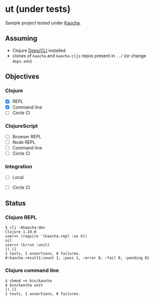 # ut (under tests)

Sample project tested under [Kaocha](https://github.com/lambdaisland/kaocha).

## Assuming

- Clojure [Deps/CLI](https://clojure.org/guides/getting_started) installed
- clones of `kaocha` and `kaocha-cljs` repos present in `../` (or change `deps.edn`)


## Objectives

### Clojure
- [x] REPL
- [x] Command line
- [ ] Circle CI

### ClojureScript
- [ ] Browser REPL
- [ ] Node REPL
- [ ] Command line
- [ ] Circle CI

### Integration
- [ ] Local
- [ ] Circle CI


## Status

### Clojure REPL
```
$ clj -Akaocha:dev
Clojure 1.10.0
user=> (require '[kaocha.repl :as k])
nil
user=> (k/run :unit)
[(.)]
1 tests, 1 assertions, 0 failures.
#:kaocha.result{:count 1, :pass 1, :error 0, :fail 0, :pending 0}
```

### Clojure command line
```
$ chmod +x bin/kaocha
$ bin/kaocha unit
[(.)]
1 tests, 1 assertions, 0 failures.
```
